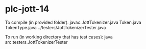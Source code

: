 # plc-jott-14
To compile (in provided folder):
javac JottTokenizer.java Token.java TokenType.java ../testers/JottTokenizerTester.java

To run (in working directory that has test cases):
java src.testers.JottTokenizerTester